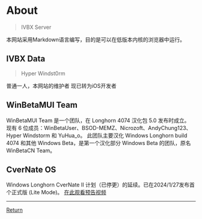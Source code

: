 # About
>IVBX Server

本网站采用Markdown语言编写，目的是可以在低版本内核的浏览器中运行。

## IVBX Data
>Hyper Windst0rm

普通一人，本网站的维护者
现已转为iOS开发者

## WinBetaMUI Team

WinBetaMUI Team 是一个团队，在 Longhorn 4074 汉化包 5.0 发布时成立。
现有 6 位成员：WinBetaUser、BSOD-MEMZ、Nicrozoft、AndyChung123、Hyper Windstorm 和 YuHua_o。
此团队主要汉化 Windows Longhorn build 4074 和其他 Windows Beta，是第一个汉化部分 Windows Beta 的团队，原名 WinBetaCN Team。

## CverNate OS

Windows Longhorn CverNate II 计划（已停更）的延续。已在2024/1/27发布首个正式版 (Lite Mode)。
[在此观看预告视频](https://www.bilibili.com/video/BV1wT4y1h7K2/)

***

[Return](/..)

